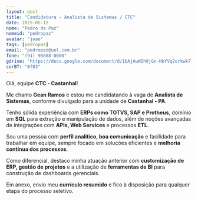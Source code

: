 ```yaml
---
layout: post
title: "Candidatura - Analista de Sistemas / CTC"
date: 2025-05-12
nome: "Pedro da Paz"
nomeid: "pedropaz"
avatar: "joao"
tags: [pedropaz]
email: "pedropaz@uol.com.br"
fone: "(91) 98888-0000"
gdrive: "https://docs.google.com/document/d/1bAjAuW2h0jGn-HbYVq2orkwk7-ZM8QIYbwjnE_DXQBk/export?format=pdf"
corBT: "#f03"
---
```

Olá, equipe **CTC - Castanhal**!  
  
Me chamo **Gean Ramos** e estou me candidatando à vaga de **Analista de Sistemas**, conforme divulgado para a unidade de **Castanhal - PA**.  
  
Tenho sólida experiência com **ERPs como TOTVS, SAP e Protheus**, domínio em **SQL** para extração e manipulação de dados, além de noções avançadas de integrações com **APIs, Web Services** e processos **ETL**.  
  
Sou uma pessoa com **perfil analítico, boa comunicação** e facilidade para trabalhar em equipe, sempre focado em soluções eficientes e **melhoria contínua dos processos**.  
  
Como diferencial, destaco minha atuação anterior com **customização de ERP, gestão de projetos** e a utilização de **ferramentas de BI** para construção de dashboards gerenciais.  
  
Em anexo, envio meu **currículo resumido** e fico à disposição para qualquer etapa do processo seletivo.
